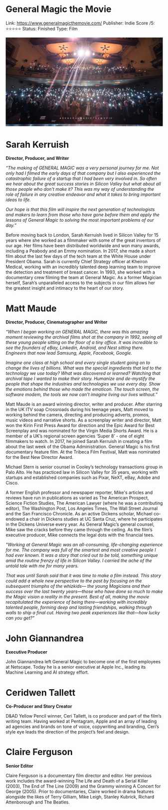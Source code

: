 # General Magic the Movie

Link: https://www.generalmagicthemovie.com/
Publisher: Indie
Score /5: ⭐️⭐️⭐️⭐️⭐️
Status: Finished
Type: Film

![General%20Magic%20the%20Movie%204d8cc3b1676744c0998e8c83759551a5/GeneralMagicSiliconValleyPremiere_StandingOvation_Credit_MattMaude.png](General%20Magic%20the%20Movie%204d8cc3b1676744c0998e8c83759551a5/GeneralMagicSiliconValleyPremiere_StandingOvation_Credit_MattMaude.png)

# **Sarah Kerruish**

**Director, Producer, and Writer**

*“The making of GENERAL MAGIC was a very personal journey for me. Not only had I filmed the early days of that company but I also experienced the catastrophic failure of a startup that I had been very involved in. So often we hear about the great success stories in Silicon Valley but what about all those people who don't make it? This was my way of understanding the role of failure in any creative endeavor and what it takes to bring important ideas to life.*

*Our hope is that this film will inspire the next generation of technologists and makers to learn from those who have gone before them and apply the lessons of General Magic to solving the most important problems of our day.”*

Before moving back to London, Sarah Kerruish lived in Silicon Valley for 15 years where she worked as a filmmaker with some of the great inventors of our age. Her films have been distributed worldwide and won many awards, including a Peabody and an Emmy nomination. In 2017, she made a short film about the last few days of the tech team at the White House under President Obama. Sarah is currently Chief Strategy officer at Kheiron Medical, working with an incredibly talented deep learning team to improve the detection and treatment of breast cancer. In 1993, she worked with a documentary crew filming the team at General Magic. As a former Magician herself, Sarah’s unparalleled access to the subjects in our film allows her the greatest insight and intimacy to the heart of our story.

# **Matt Maude**

**Director, Producer, Cinematographer and Writer**

*“When I began working on GENERAL MAGIC, there was this amazing moment reviewing the archival films shot at the company in 1992, seeing all these young people sitting on the floor of a tiny office. It was incredible to see the founders of eBay, Linkedin, Android, and Nest sitting there. Engineers that now lead Samsung, Apple, Facebook, Google.*

*Imagine one class at high school and every single student going on to change the lives of billions. What was the special ingredients that led to the technology we use today? What was discovered or learned? Watching that archival tape I wanted to make their story. Humanize and de-mystify the people that shape the industries and technologies we use every day. Show the emotions behind those who made the emoticon. The touch screen, the software modem, the tools we now can’t imagine living our lives without.”*

Matt Maude is an award winning director, writer and producer. After starring in the UK ITV soap Crossroads during his teenage years, Matt moved to working behind the camera, directing and producing adverts, promos, music videos and narrative shorts. As a screenplay writer and director, Matt won the Kirin First Press Award for direction and the Epic Award for Best Screenplay and was nominated for the Virgin Media Shorts Award. He is a member of a UK’s regional screen agencies ‘Super 8’ - one of eight filmmakers to watch. In 2017, he joined Sarah Kerruish in creating a film about the last week of the Obama Administration. General Magic is his first documentary feature film. At the Tribeca Film Festival, Matt was nominated for the Best New Director Award.

Michael Stern is senior counsel in Cooley’s technology transactions group in Palo Alto. He has practiced law in Silicon Valley for 35 years, working with startups and established companies such as Pixar, NeXT, eBay, Adobe and Cisco.

A former English professor and newspaper reporter, Mike's articles and reviews have run in publications as varied as The American Prospect, Science Fiction Studies, The American Lawyer (where he was a contributing editor), The Washington Post, Los Angeles Times, The Wall Street Journal and the San Francisco Chronicle. As an active Dickens scholar, Michael co-endowed a chair in Dickens studies at UC Santa Cruz, where he participates in the Dickens Universe every year. As General Magic’s general counsel, Mike saw the cracks before they came through the ceiling. As the film’s executive producer, Mike connects the legal dots with the financial tees.

*"Working at General Magic was an all-consuming, life-changing experience for me. The company was full of the smartest and most creative people I had ever known. It was a story that cried out to be told, something unique amid the routine frenzy of life in Silicon Valley. I carried the ache of the untold tale with me for many years.*

*That was until Sarah said that it was time to make a film instead. This story could add a whole new perspective to the past by focusing on the subsequent triumphs of the whizkids— the young Magicians and their success over the last twenty years—those who have done so much to make the Magic vision a reality in the present.
Best of all, making the movie recapitulated the experience of being there—working with incredibly talented people, forming deep and lasting friendships, walking through walls to ship a final cut. Having two peak experiences like that—how lucky can you get?"*

# **John Giannandrea**

**Executive Producer**

John Giannandrea left General Magic to become one of the first employees at Netscape. Today he is a senior executive at Apple Inc., leading its Machine Learning and AI strategy effort.

# **Ceridwen Tallett**

**Co-Producer and Story Creator**

D&AD Yellow Pencil winner, Ceri Tallett, is co producer and part of the film’s writing team. Having worked at Pentagram, Apple and an array of leading ad agencies and brands on tone of voice, copywriting and branding, Ceri’s style eye leads the direction of the project’s feel and design.

# **Claire Ferguson**

**Senior Editor**

Claire Ferguson is a documentary film director and editor. Her previous work includes the award-winning The Life and Death of a Serial Killer (2003), The End of The Line (2009) and the Grammy winning A Concert for George (2005). Prior to documentaries, Claire worked in drama features alongside the likes of Terry Gilliam, Mike Leigh, Stanley Kubrick, Richard Attenborough and The Beatles.